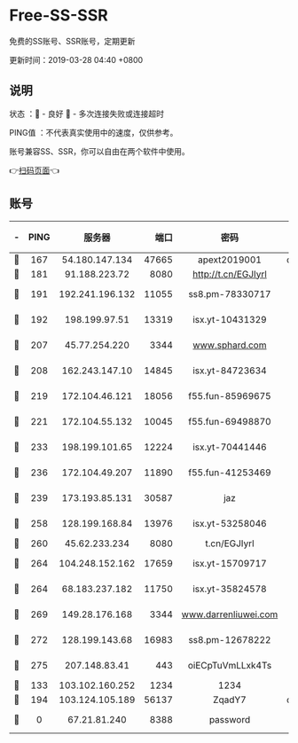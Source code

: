 # Free-SS-SSR

免费的SS账号、SSR账号，定期更新

更新时间：2019-03-28 04:40 +0800

## 说明

状态     ：🙂 - 良好 🙁 - 多次连接失败或连接超时

PING值   ：不代表真实使用中的速度，仅供参考。

账号兼容SS、SSR，你可以自由在两个软件中使用。

👉[扫码页面](https://liesauer.github.io/Free-SS-SSR/)👈

## 账号

|-|PING|服务器|端口|密码|加密方式|区域|
|:----:|:----:|:-----:|-----:|:----:|:----:|:----:|
|🙂|167|54.180.147.134|47665|apext2019001|chacha20|KR|
|🙂|181|91.188.223.72|8080|http://t.cn/EGJIyrl|rc4-md5|RU|
|🙂|191|192.241.196.132|11055|ss8.pm-78330717|aes-256-cfb|US|
|🙂|192|198.199.97.51|13319|isx.yt-10431329|aes-256-cfb|US|
|🙂|207|45.77.254.220|3344|www.sphard.com|aes-256-cfb|SG|
|🙂|208|162.243.147.10|14845|isx.yt-84723634|aes-256-cfb|US|
|🙂|219|172.104.46.121|18056|f55.fun-85969675|aes-256-cfb|SG|
|🙂|221|172.104.55.132|10045|f55.fun-69498870|aes-256-cfb|SG|
|🙂|233|198.199.101.65|12224|isx.yt-70441446|aes-256-cfb|US|
|🙂|236|172.104.49.207|11890|f55.fun-41253469|aes-256-cfb|SG|
|🙂|239|173.193.85.131|30587|jaz|aes-256-cfb|US|
|🙂|258|128.199.168.84|13976|isx.yt-53258046|aes-256-cfb|SG|
|🙂|260|45.62.233.234|8080|t.cn/EGJIyrl|rc4-md5|CA|
|🙂|264|104.248.152.162|17659|isx.yt-15709717|aes-256-cfb|SG|
|🙂|264|68.183.237.182|11750|isx.yt-35824578|aes-256-cfb|SG|
|🙂|269|149.28.176.168|3344|www.darrenliuwei.com|aes-256-cfb|AU|
|🙂|272|128.199.143.68|16983|ss8.pm-12678222|aes-256-cfb|SG|
|🙂|275|207.148.83.41|443|oiECpTuVmLLxk4Ts|aes-256-cfb|AU|
|🙂|133|103.102.160.252|1234|1234|rc4-md5|JP|
|🙂|194|103.124.105.189|56137|ZqadY7|chacha20|US|
|🙁|0|67.21.81.240|8388|password|aes-256-cfb|US|
